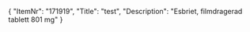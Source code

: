 {
  "ItemNr": "171919",
  "Title": "test",
  "Description": "Esbriet, filmdragerad tablett 801 mg"
}